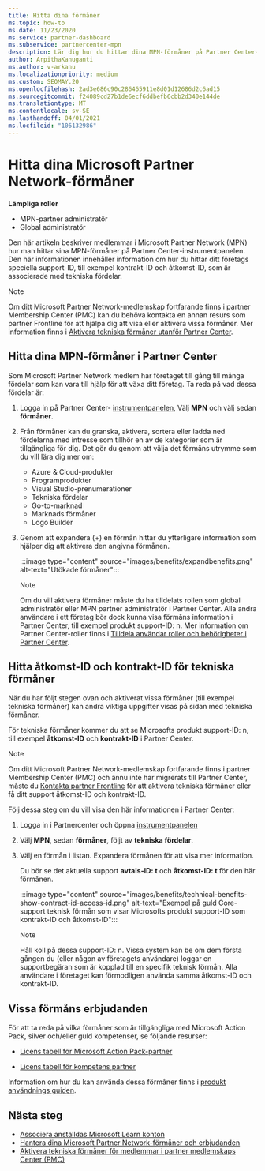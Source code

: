 ```yaml
---
title: Hitta dina förmåner
ms.topic: how-to
ms.date: 11/23/2020
ms.service: partner-dashboard
ms.subservice: partnercenter-mpn
description: Lär dig hur du hittar dina MPN-förmåner på Partner Center-instrumentpanelen. Innehåller information om hur du hittar ditt åtkomst-ID och kontrakts-ID för tekniska förmåner.
author: ArpithaKanuganti
ms.author: v-arkanu
ms.localizationpriority: medium
ms.custom: SEOMAY.20
ms.openlocfilehash: 2ad3e686c90c286465911e8d01d12686d2c6ad15
ms.sourcegitcommit: f24089cd27b1de6ecf6ddbefb6cbb2d340e144de
ms.translationtype: MT
ms.contentlocale: sv-SE
ms.lasthandoff: 04/01/2021
ms.locfileid: "106132986"
---
```

# <a name="locate-your-microsoft-partner-network-benefits"></a>Hitta dina Microsoft Partner Network-förmåner 

**Lämpliga roller**

- MPN-partner administratör
- Global administratör

Den här artikeln beskriver medlemmar i Microsoft Partner Network (MPN) hur man hittar sina MPN-förmåner på Partner Center-instrumentpanelen. Den här informationen innehåller information om hur du hittar ditt företags speciella support-ID, till exempel kontrakt-ID och åtkomst-ID, som är associerade med tekniska fördelar.

>[!NOTE]
> Om ditt Microsoft Partner Network-medlemskap fortfarande finns i partner Membership Center (PMC) kan du behöva kontakta en annan resurs som partner Frontline för att hjälpa dig att visa eller aktivera vissa förmåner. Mer information finns i [Aktivera tekniska förmåner utanför Partner Center](partner-membership-center-tech-benefits-activate.md).

## <a name="find-your-mpn-benefits-in-partner-center"></a>Hitta dina MPN-förmåner i Partner Center

Som Microsoft Partner Network medlem har företaget till gång till många fördelar som kan vara till hjälp för att växa ditt företag. Ta reda på vad dessa fördelar är:

1. Logga in på Partner Center- [instrumentpanelen](https://partner.microsoft.com/dashboard/home), Välj **MPN** och välj sedan **förmåner**.

2. Från förmåner kan du granska, aktivera, sortera eller ladda ned fördelarna med intresse som tillhör en av de kategorier som är tillgängliga för dig. Det gör du genom att välja det förmåns utrymme som du vill lära dig mer om:

   - Azure & Cloud-produkter
   - Programprodukter
   - Visual Studio-prenumerationer
   - Tekniska fördelar
   - Go-to-marknad
   - Marknads förmåner
   - Logo Builder

3. Genom att expandera (+) en förmån hittar du ytterligare information som hjälper dig att aktivera den angivna förmånen.

   :::image type="content" source="images/benefits/expandbenefits.png" alt-text="Utökade förmåner":::

   > [!NOTE]
   > Om du vill aktivera förmåner måste du ha tilldelats rollen som global administratör eller MPN partner administratör i Partner Center. Alla andra användare i ett företag bör dock kunna visa förmåns information i Partner Center, till exempel produkt support-ID: n. Mer information om Partner Center-roller finns i [Tilldela användar roller och behörigheter i Partner Center](permissions-overview.md).

## <a name="find-access-id-and-contract-id-for-technical-benefits"></a>Hitta åtkomst-ID och kontrakt-ID för tekniska förmåner

När du har följt stegen ovan och aktiverat vissa förmåner (till exempel tekniska förmåner) kan andra viktiga uppgifter visas på sidan med tekniska förmåner.

För tekniska förmåner kommer du att se Microsofts produkt support-ID: n, till exempel **åtkomst-ID** och **kontrakt-ID** i Partner Center.

>[!NOTE]
> Om ditt Microsoft Partner Network-medlemskap fortfarande finns i partner Membership Center (PMC) och ännu inte har migrerats till Partner Center, måste du [Kontakta partner Frontline](partner-membership-center-tech-benefits-activate.md) för att aktivera tekniska förmåner eller få ditt support åtkomst-ID och kontrakt-ID.

 Följ dessa steg om du vill visa den här informationen i Partner Center:

1. Logga in i Partnercenter och öppna [instrumentpanelen](https://partner.microsoft.com/dashboard/home)

2. Välj **MPN**, sedan **förmåner**, följt av **tekniska fördelar**.

3. Välj en förmån i listan. Expandera förmånen för att visa mer information. 

   Du bör se det aktuella support **avtals-ID: t** och **åtkomst-ID: t** för den här förmånen.  

   :::image type="content" source="images/benefits/technical-benefits-show-contract-id-access-id.png" alt-text="Exempel på guld Core-support teknisk förmån som visar Microsofts produkt support-ID som kontrakt-ID och åtkomst-ID":::

   > [!NOTE]
   > Håll koll på dessa support-ID: n. Vissa system kan be om dem första gången du (eller någon av företagets användare) loggar en supportbegäran som är kopplad till en specifik teknisk förmån. Alla användare i företaget kan förmodligen använda samma åtkomst-ID och kontrakt-ID.

## <a name="specific-benefit-offers"></a>Vissa förmåns erbjudanden

För att ta reda på vilka förmåner som är tillgängliga med Microsoft Action Pack, silver och/eller guld kompetenser, se följande resurser:

- [Licens tabell för Microsoft Action Pack-partner](https://assetsprod.microsoft.com/en-us/microsoft-action-pack-license-table.pdf)

- [Licens tabell för kompetens partner](https://assetsprod.microsoft.com/mpn-maps-software-iur-competency-license-table.docx)

Information om hur du kan använda dessa förmåner finns i [produkt användnings guiden](https://assets.microsoft.com/MPN-MAPS-Product-Usage-Guide.pdf).

## <a name="next-steps"></a>Nästa steg

- [Associera anställdas Microsoft Learn konton](ms-learn-associate.md)
- [Hantera dina Microsoft Partner Network-förmåner och erbjudanden](manage-your-partner-network-benefits.md)
- [Aktivera tekniska förmåner för medlemmar i partner medlemskaps Center (PMC)](partner-membership-center-tech-benefits-activate.md)